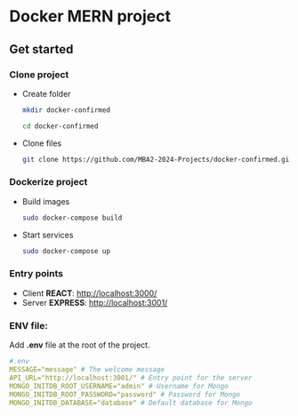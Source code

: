 # Docker MERN project
## Get started
### Clone project
- Create folder
    ```bash
    mkdir docker-confirmed
    ```
    ```bash
    cd docker-confirmed
    ```
- Clone files
    ```bash
    git clone https://github.com/MBA2-2024-Projects/docker-confirmed.git .
    ```
### Dockerize project
- Build images
    ```bash
    sudo docker-compose build
    ```
- Start services
    ```bash
    sudo docker-compose up
    ```
### Entry points
- Client __REACT__: [http://localhost:3000/](http://localhost:3000/)
- Server __EXPRESS__: [http://localhost:3001/](http://localhost:3001/)

### ENV file:
Add __.env__ file at the root of the project.
```yml
#.env
MESSAGE="message" # The welcome message 
API_URL="http://localhost:3001/" # Entry point for the server
MONGO_INITDB_ROOT_USERNAME="admin" # Username for Mongo
MONGO_INITDB_ROOT_PASSWORD="password" # Password for Mongo
MONGO_INITDB_DATABASE="database" # Default database for Mongo
```